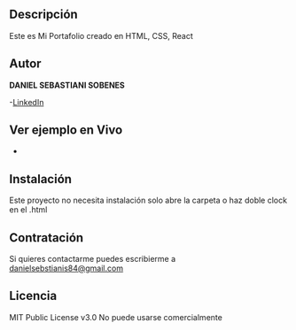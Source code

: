 ## Descripción
Este es Mi Portafolio creado en HTML, CSS, React

## Autor 
**DANIEL SEBASTIANI SOBENES**

-[LinkedIn](www.linkedin.com/in/danielsebastianis/)


## Ver ejemplo en Vivo
- []()

## Instalación
Este proyecto no necesita instalación solo abre la carpeta o haz doble clock en el .html

## Contratación
Si quieres contactarme puedes escribierme a danielsebstianis84@gmail.com


## Licencia
MIT Public License v3.0
No puede usarse comercialmente
